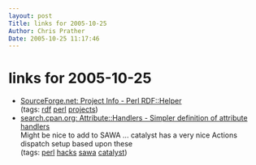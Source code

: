 ```yaml
---
layout: post
Title: links for 2005-10-25  
Author: Chris Prather
Date: 2005-10-25 11:17:46
---
```


# links for 2005-10-25
<ul class="delicious">
	<li>
		<div class="delicious-link"><a href="http://sourceforge.net/projects/perlrdfhelper/">SourceForge.net: Project Info - Perl RDF::Helper</a></div>
		<div class="delicious-tags">(tags: <a href="http://del.icio.us/perigrin/rdf">rdf</a> <a href="http://del.icio.us/perigrin/perl">perl</a> <a href="http://del.icio.us/perigrin/projects">projects</a>)</div>
	</li>
	<li>
		<div class="delicious-link"><a href="http://search.cpan.org/~abergman/Attribute-Handlers-0.78/lib/Attribute/Handlers.pm">search.cpan.org: Attribute::Handlers - Simpler definition of attribute handlers</a></div>
		<div class="delicious-extended">Might be nice to add to SAWA ... catalyst has a very nice Actions dispatch setup based upon these</div>
		<div class="delicious-tags">(tags: <a href="http://del.icio.us/perigrin/perl">perl</a> <a href="http://del.icio.us/perigrin/hacks">hacks</a> <a href="http://del.icio.us/perigrin/sawa">sawa</a> <a href="http://del.icio.us/perigrin/catalyst">catalyst</a>)</div>
	</li>
</ul>

